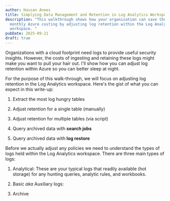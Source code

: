```yaml
---
author: Hassan Anees
title: Simplying Data Management and Retention in Log Analytics Workspace
description: "This walkthrough shows how your organization can save thousands in
  monthly Azure costing by adjusting log retention within the Log Analytics
  workspace. "
pubDate: 2025-09-21
draft: true
---
```

Organizations with a cloud footprint need logs to provide useful security insights. However, the costs of ingesting and retaining these logs might make you want to pull your hair out. I'll show how you can adjust log retention within Azure so you can better sleep at night.

For the purpose of this walk-through, we will focus on adjusting log retention in the Log Analytics workspace. Here's the gist of what you can expect in this write-up:

1.  Extract the most log hungry tables
    
2.  Adjust retention for a single table (manually)
    
3.  Adjust retention for multiple tables (via script)
    
4.  Query archived data with **search jobs**
    
5.  Query archived data with **log restore**
    

Before we actually adjust any policies we need to understand the types of logs held within the Log Analytics workspace. There are three main types of logs:

1.  Analytical: These are your typical logs that readily available (hot storage) for any hunting queries, analytic rules, and workbooks.
    
2.  Basic _aka_ Auxiliary logs:
    
3.  Archive